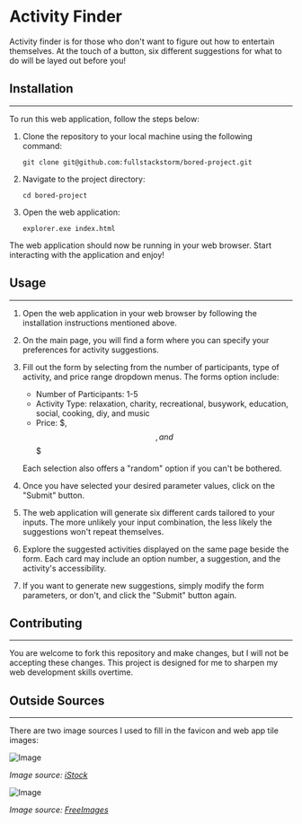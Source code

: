 # Activity Finder

Activity finder is for those who don't want to figure out how to entertain themselves. 
At the touch of a button, six different suggestions for what to do will be layed out before you!

## Installation 
---

To run this web application, follow the steps below:

1. Clone the repository to your local machine using the following command:

   ```shell
   git clone git@github.com:fullstackstorm/bored-project.git
   ```
2. Navigate to the project directory:

   ```shell
   cd bored-project
   ```
3. Open the web application:

   ```shell
   explorer.exe index.html
   ```

The web application should now be running in your web browser. Start interacting with the application and enjoy!

## Usage
---

1. Open the web application in your web browser by following the installation instructions mentioned above.

2. On the main page, you will find a form where you can specify your preferences for activity suggestions.

3. Fill out the form by selecting from the number of participants, type of activity, and price range dropdown menus. The forms option include:

   - Number of Participants: 1-5
   - Activity Type: relaxation, charity, recreational, busywork, education, social, cooking, diy, and music
   - Price: $, $$, and $$$

   Each selection also offers a "random" option if you can't be bothered.

4. Once you have selected your desired parameter values, click on the "Submit" button.

5. The web application will generate six different cards tailored to your inputs. The more unlikely your input combination,
the less likely the suggestions won't repeat themselves.

6. Explore the suggested activities displayed on the same page beside the form. Each card may include an option number, a suggestion, and the activity's accessibility.

7. If you want to generate new suggestions, simply modify the form parameters, or don't, and click the "Submit" button again.

## Contributing
---

You are welcome to fork this repository and make changes, but I will not be accepting these changes.
This project is designed for me to sharpen my web development skills overtime.

## Outside Sources
---

There are two image sources I used to fill in the favicon and web app tile images:

![Image](https://media.istockphoto.com/vectors/human-brain-icon-vector-vector-id1005384502?b=1&k=6&m=1005384502&s=170x170&h=PdOvg3W7e4zhojBKV3mvXjzU4AA2m1Z9eN63bs_C6Vc=)

*Image source: [iStock](https://www.istockphoto.com/)*

![Image](https://images.freeimages.com/fic/images/icons/2711/free_icons_for_windows8_metro/128/brain.png?ref=findicons)

*Image source: [FreeImages](https://www.freeimages.com/)*


